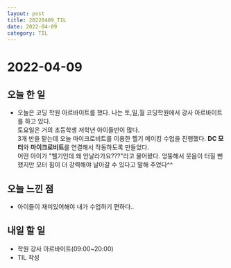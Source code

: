 ```yaml
---
layout: post
title: 20220409_TIL
date: 2022-04-09
category: TIL
---
```


# 2022-04-09

## 오늘 한 일

- 오늘은 코딩 학원 아르바이트를 했다. 나는 토,일,월 코딩학원에서 강사 아르바이트를 하고 있다. <br>
  토요일은 거의 초등학생 저학년 아이들반이 많다. <br>
  3개 반을 맡는데 오늘 마이크로비트를 이용한 헬기 메이킹 수업을 진행했다. **DC 모터**와 **마이크로비트**를 연결해서 작동하도록 만들었다. <br>어떤 아이가 "헬기인데 왜 안날라가요???"라고 물어봤다. 엉뚱해서 웃음이 터질 뻔 했지만 모터 힘이 더 강력해야 날아갈 수 있다고 말해 주었다^^
  <br>

## 오늘 느낀 점

- 아이들이 재미있어해야 내가 수업하기 편하다..

## 내일 할 일

- 학원 강사 아르바이트(09:00~20:00)
- TIL 작성
